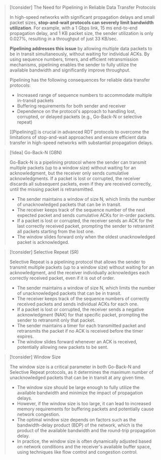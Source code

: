 > [!consider] The Need for Pipelining in Reliable Data Transfer Protocols
>
> In high-speed networks with significant propagation delays and small packet sizes, **stop-and-wait protocols can severely limit bandwidth utilization**. For example, with a 1 Gbps link, 15 ms end-to-end propagation delay, and 1 KB packet size, the sender utilization is only 0.027%, resulting in a throughput of just 33 KB/sec.
>
> **Pipelining addresses this issue** by allowing multiple data packets to be in transit simultaneously, without waiting for individual ACKs. By using sequence numbers, timers, and efficient retransmission mechanisms, pipelining enables the sender to fully utilize the available bandwidth and significantly improve throughput.
>
> Pipelining has the following consequences for reliable data transfer protocols:
> - Increased range of sequence numbers to accommodate multiple in-transit packets
> - Buffering requirements for both sender and receiver
> - Dependence on the protocol's approach to handling lost, corrupted, or delayed packets (e.g., Go-Back-N or selective repeat)
>
> [[Pipelining]] is crucial in advanced RDT protocols to overcome the limitations of stop-and-wait approaches and ensure efficient data transfer in high-speed networks with substantial propagation delays.

> [!idea] Go-Back-N (GBN)
> 
> Go-Back-N is a pipelining protocol where the sender can transmit multiple packets (up to a window size) without waiting for an acknowledgment, but the receiver only sends cumulative acknowledgments. If a packet is lost or corrupted, the receiver discards all subsequent packets, even if they are received correctly, until the missing packet is retransmitted.
>
> - The sender maintains a window of size N, which limits the number of unacknowledged packets that can be in transit.
> - The receiver keeps track of the sequence number of the next expected packet and sends cumulative ACKs for in-order packets.
> - If a packet is lost or corrupted, the receiver sends an ACK for the last correctly received packet, prompting the sender to retransmit all packets starting from the lost one.
> - The window slides forward only when the oldest unacknowledged packet is acknowledged.

> [!consider] Selective Repeat (SR)
>
> Selective Repeat is a pipelining protocol that allows the sender to transmit multiple packets (up to a window size) without waiting for an acknowledgment, and the receiver individually acknowledges each correctly received packet, even if it is out of order.
>
> - The sender maintains a window of size N, which limits the number of unacknowledged packets that can be in transit.
> - The receiver keeps track of the sequence numbers of correctly received packets and sends individual ACKs for each one.
> - If a packet is lost or corrupted, the receiver sends a negative acknowledgment (NAK) for that specific packet, prompting the sender to retransmit only that packet.
> - The sender maintains a timer for each transmitted packet and retransmits the packet if no ACK is received before the timer expires.
> - The window slides forward whenever an ACK is received, potentially allowing new packets to be sent.

> [!consider] Window Size
>
> The window size is a critical parameter in both Go-Back-N and Selective Repeat protocols, as it determines the maximum number of unacknowledged packets that can be in transit at any given time.
>
> - The window size should be large enough to fully utilize the available bandwidth and minimize the impact of propagation delays.
> - However, if the window size is too large, it can lead to increased memory requirements for buffering packets and potentially cause network congestion.
> - The optimal window size depends on factors such as the bandwidth-delay product (BDP) of the network, which is the product of the available bandwidth and the round-trip propagation delay.
> - In practice, the window size is often dynamically adjusted based on network conditions and the receiver's available buffer space, using techniques like flow control and congestion control.
